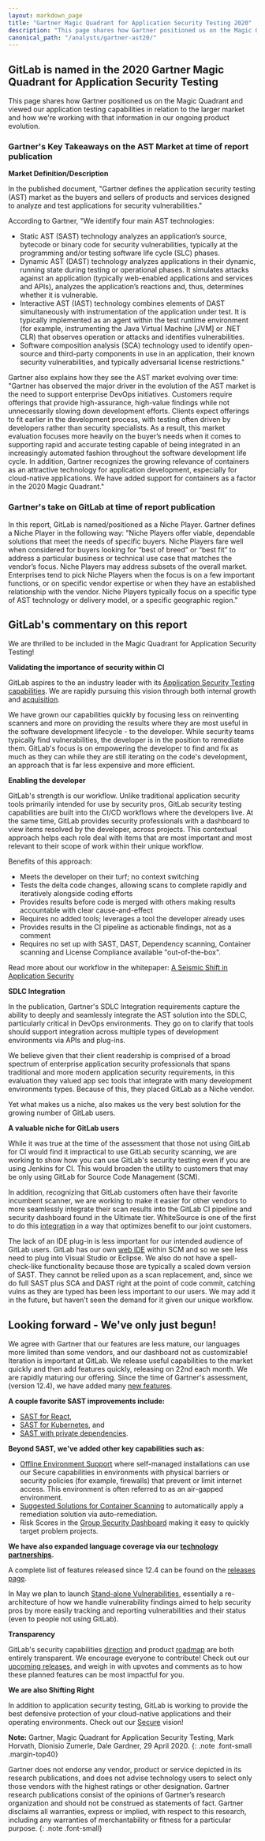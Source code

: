 ```yaml
---
layout: markdown_page
title: "Gartner Magic Quadrant for Application Security Testing 2020"
description: "This page shares how Gartner positioned us on the Magic Quadrant and viewed our application testing capabilities in relation to the larger market."
canonical_path: "/analysts/gartner-ast20/"
---
```

## GitLab is named in the 2020 Gartner Magic Quadrant for Application Security Testing
This page shares how Gartner positioned us on the Magic Quadrant and viewed our application testing capabilities in relation to the larger market and how we're working with that information in our ongoing product evolution.

### Gartner's Key Takeaways on the AST Market at time of report publication

**Market Definition/Description**

In the published document, "Gartner defines the application security testing (AST) market as the buyers and sellers of products and services designed to analyze and test applications for security vulnerabilities."

According to Gartner, "We identify four main AST technologies:
  - Static AST (SAST) technology analyzes an application’s source, bytecode or binary code for security vulnerabilities, typically at the programming and/or testing software life cycle (SLC) phases.
  - Dynamic AST (DAST) technology analyzes applications in their dynamic, running state during testing or operational phases. It simulates attacks against an application (typically web-enabled applications and services and APIs), analyzes the application’s reactions and, thus, determines whether it is vulnerable.
  - Interactive AST (IAST) technology combines elements of DAST simultaneously with instrumentation of the application under test. It is typically implemented as an agent within the test runtime environment (for example, instrumenting the Java Virtual Machine [JVM] or .NET CLR) that observes operation or attacks and identifies vulnerabilities.
  - Software composition analysis (SCA) technology used to identify open-source and third-party components in use in an application, their known security vulnerabilities, and typically adversarial license restrictions."

 Gartner also explains how they see the AST market evolving over time: "Gartner has observed the major driver in the evolution of the AST market is the need to support enterprise DevOps initiatives. Customers require offerings that provide high-assurance, high-value findings while not unnecessarily slowing down development efforts. Clients expect offerings to fit earlier in the development process, with testing often driven by developers rather than security specialists. As a result, this market evaluation focuses more heavily on the buyer’s needs when it comes to supporting rapid and accurate testing capable of being integrated in an increasingly automated fashion throughout the software development life cycle. In addition, Gartner recognizes the growing relevance of containers as an attractive technology for application development, especially for cloud-native applications. We have added support for containers as a factor in the 2020 Magic Quadrant."



### Gartner's take on GitLab at time of report publication

In this report, GitLab is named/positioned as a Niche Player. Gartner defines a Niche Player in the following way: "Niche Players offer viable, dependable solutions that meet the needs of specific buyers. Niche Players fare well when considered for buyers looking for “best of breed” or “best fit” to address a particular business or technical use case that matches the vendor’s focus. Niche Players may address subsets of the overall market. Enterprises tend to pick Niche Players when the focus is on a few important functions, or on specific vendor expertise or when they have an established relationship with the vendor. Niche Players typically focus on a specific type of AST technology or delivery model, or a specific geographic region."


## GitLab's commentary on this report

We are thrilled to be included in the Magic Quadrant for Application Security Testing!

**Validating the importance of security within CI**

GitLab aspires to the an industry leader with its [Application Security Testing capabilities](https://about.gitlab.com/direction/secure/). We are rapidly pursuing this vision through both internal growth and [acquisition](https://about.gitlab.com/press/releases/2018-01-30-gemnasium-acquisition.html).

We have grown our capabilities quickly by focusing less on reinventing scanners and more on providing the results where they are most useful in the software development lifecycle - to the developer. While security teams typically find vulnerabilities, the developer is in the position to remediate them. GitLab's focus is on empowering the developer to find and fix as much as they can while they are still iterating on the code's development, an approach that is far less expensive and more efficient.

**Enabling the developer**

GitLab's strength is our workflow. Unlike traditional application security tools primarily intended for use by security pros, GitLab security testing capabilities are built into the CI/CD workflows where the developers live. At the same time, GitLab provides security professionals with a dashboard to view items resolved by the developer, across projects. This contextual approach helps each role deal with items that are most important and most relevant to their scope of work within their unique workflow.

Benefits of this approach:

* Meets the developer on their turf; no context switching
* Tests the delta code changes, allowing scans to complete rapidly and iteratively alongside coding efforts
* Provides results before code is merged with others making results accountable with clear cause-and-effect
* Requires no added tools; leverages a tool the developer already uses
* Provides results in the CI pipeline as actionable findings, not as a comment
* Requires no set up with SAST, DAST, Dependency scanning, Container scanning and License Compliance available "out-of-the-box".

Read more about our workflow in the whitepaper: [A Seismic Shift in Application Security](https://about.gitlab.com/resources/whitepaper-seismic-shift-application-security/ )

**SDLC Integration**

In the publication, Gartner's SDLC Integration requirements capture the ability to deeply and seamlessly integrate the AST solution into the SDLC, particularly critical in DevOps environments. They go on to clarify that tools should support integration across multiple types of development environments via APIs and plug-ins.

We believe given that their client readership is comprised of a broad spectrum of enterprise application security professionals that spans traditional and more modern application security requirements, in this evaluation they valued app sec tools that integrate with many development environments types. Because of this, they placed GitLab as a Niche vendor.

Yet what makes us a niche, also makes us the very best solution for the growing number of GitLab users.

**A valuable niche for GitLab users**

While it was true at the time of the assessment that those not using GitLab for CI would find it impractical to use GitLab security scanning, we are working to show how you can use GitLab's security testing even if you are using Jenkins for CI. This would broaden the utility to customers that may be only using GitLab for Source Code Management (SCM).

In addition, recognizing that GitLab customers often have their favorite incumbent scanner, we are working to make it easier for other vendors to more seamlessly integrate their scan results into the GitLab CI pipeline and security dashboard found in the Ultimate tier. WhiteSource is one of the first to do this [integration](https://www.whitesourcesoftware.com/gitlab/) in a way that optimizes benefit to our joint customers.

The lack of an IDE plug-in is less important for our intended audience of GitLab users.  GitLab has our own [web IDE](https://docs.gitlab.com/ee/user/project/web_ide/) within SCM and so we see less need to plug into Visual Studio or Eclipse. We also do not have a spell-check-like functionality because those are typically a scaled down version of SAST. They cannot be relied upon as a scan replacement, and, since we do full SAST plus SCA and DAST right at the point of code commit, catching vulns as they are typed has been less important to our users. We may add it in the future, but haven’t seen the demand for it given our unique workflow.


## Looking forward - We've only just begun!

We agree with Gartner that our features are less mature, our languages more limited than some vendors, and our dashboard not as customizable! Iteration is important at GitLab. We release useful capabilities to the market quickly and then add features quickly, releasing on 22nd each month. We are rapidly maturing our offering. Since the time of Gartner's assessment, (version 12.4), we have added many [new features](https://about.gitlab.com/releases/).

**A couple favorite SAST improvements include:**
* [SAST for React](https://docs.gitlab.com/ee/user/application_security/sast/#supported-languages-and-frameworks),
* [SAST for Kubernetes](https://docs.gitlab.com/ee/user/application_security/sast/#supported-languages-and-frameworks), and
* [SAST with private dependencies](https://docs.gitlab.com/ee/user/application_security/sast/#using-environment-variables-to-pass-credentials-for-private-repositories).

**Beyond SAST, we've added other key capabilities such as:**
* [Offline Environment Support](https://docs.gitlab.com/ee/user/application_security/offline_deployments/) where self-managed installations can use our Secure capabilities in environments with physical barriers or security policies (for example, firewalls) that prevent or limit internet access.
This environment is often referred to as an air-gapped environment.
* [Suggested Solutions for Container Scanning](https://docs.gitlab.com/ee/user/application_security/container_scanning/#solutions-for-vulnerabilities-auto-remediation) to automatically apply a remediation solution via auto-remediation.
* Risk Scores in the [Group Security Dashboard](https://docs.gitlab.com/ee/user/application_security/security_dashboard/#group-security-dashboard) making it easy to quickly target problem projects.

**We have also expanded language coverage via our [technology partnerships](https://about.gitlab.com/handbook/alliances/#interested-in-a-gitlab-technology-partnership).**

A complete list of features released since 12.4 can be found on the [releases page](https://about.gitlab.com/releases/).

In May we plan to launch [Stand-alone Vulnerabilities](https://gitlab.com/groups/gitlab-org/-/epics/634), essentially a re-architecture of how we handle vulnerability findings aimed to help security pros by more easily tracking and reporting vulnerabilities and their status (even to people not using GitLab).

**Transparency**

GitLab's security capabilities [direction](https://about.gitlab.com/direction/secure/)
and product [roadmap](https://about.gitlab.com/direction/secure/#upcoming-releases) are both entirely transparent.
We encourage everyone to contribute! Check out our [upcoming releases](https://about.gitlab.com/direction/secure/#upcoming-releases), and weigh in with upvotes and comments as to how these planned features can be most impactful for you.

**We are also Shifting Right**

In addition to application security testing, GitLab is working to provide the best defensive protection of your cloud-native applications and their operating environments. Check out our [Secure](https://about.gitlab.com/direction/secure/) vision!

**Note:** Gartner, Magic Quadrant for Application Security Testing, Mark Horvath, Dionisio Zumerle, Dale Gardner, 29 April 2020.
{: .note .font-small .margin-top40}

Gartner does not endorse any vendor, product or service depicted in its research publications, and does not advise technology users to select only those vendors with the highest ratings or other designation. Gartner research publications consist of the opinions of Gartner’s research organization and should not be construed as statements of fact. Gartner disclaims all warranties, express or implied, with respect to this research, including any warranties of merchantability or fitness for a particular purpose.
{: .note .font-small}
